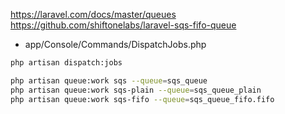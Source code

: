 https://laravel.com/docs/master/queues
https://github.com/shiftonelabs/laravel-sqs-fifo-queue

- app/Console/Commands/DispatchJobs.php

```bash
php artisan dispatch:jobs
```

```bash
php artisan queue:work sqs --queue=sqs_queue
php artisan queue:work sqs-plain --queue=sqs_queue_plain
php artisan queue:work sqs-fifo --queue=sqs_queue_fifo.fifo
```
